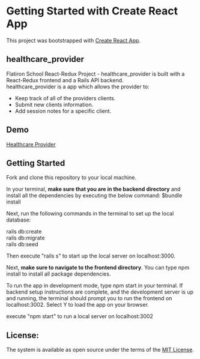 # Getting Started with Create React App

This project was bootstrapped with [Create React App](https://github.com/facebook/create-react-app).

## healthcare_provider
Flatiron School React-Redux Project - healthcare_provider is built with a React-Redux frontend and a Rails API backend. <br>
healthcare_provider is a app which allows the provider to: 

- Keep track of all of the providers clients.
- Submit new clients information. 
- Add session notes for a specific client.

## Demo
[Healthcare Provider](https://youtu.be/3Jy239mGayw)

## Getting Started

Fork and clone this repository to your local machine.

In your terminal, **make sure that you are in the backend directory** and install all the dependencies by executing the below command: $bundle install

Next, run the following commands in the terminal to set up the local database:


rails db:create
<br>
rails db:migrate
<br>
rails db:seed


Then execute "rails s" to start up the local server on localhost:3000.

Next, **make sure to navigate to the frontend directory**. You can type npm install to install all package dependencies.  

To run the app in development mode, type npm start in your terminal. If backend setup instructions are complete, and the development server is up and running, the terminal should prompt you to run the frontend on localhost:3002. Select Y to load the app on your browser.

execute "npm start" to run a local server on localhost:3002

License:
---
The system is available as open source under the terms of the [MIT License](LICENSE.MD).






